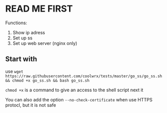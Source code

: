 # READ ME FIRST

Functions:
1. Show ip adress
2. Set up ss
3. Set up web server (nginx only)

## Start with

use `wget https://raw.githubusercontent.com/coolwrx/tests/master/go_ss/go_ss.sh && chmod +x go_ss.sh && bash go_ss.sh`

`chmod +x` is a command to give an access to the shell script next it

You can also add the option `--no-check-certificate` when use HTTPS protocl, but it is not safe
